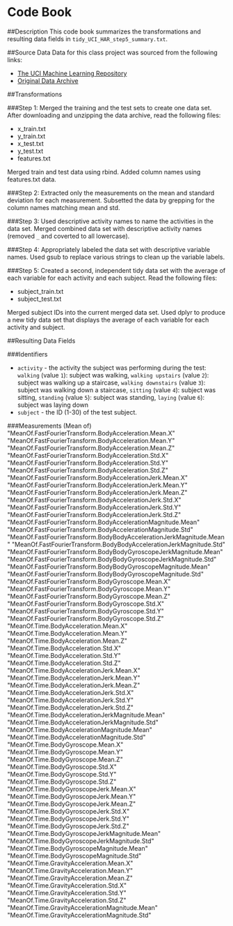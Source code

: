 # Code Book

##Description
This code book summarizes the transformations and resulting data fields in `tidy_UCI_HAR_step5_summary.txt`.

##Source Data
Data for this class project was sourced from the following links:
* [The UCI Machine Learning Repository](http://archive.ics.uci.edu/ml/datasets/Human+Activity+Recognition+Using+Smartphones)
* [Original Data Archive](https://d396qusza40orc.cloudfront.net/getdata%2Fprojectfiles%2FUCI%20HAR%20Dataset.zip)

##Transformations

###Step 1: Merged the training and the test sets to create one data set.
After downloading and unzipping the data archive, read the following files:
- x_train.txt
- y_train.txt
- x_test.txt
- y_test.txt
- features.txt

Merged train and test data using rbind. Added column names using features.txt data.

###Step 2: Extracted only the measurements on the mean and standard deviation for each measurement.
Subsetted the data by grepping for the column names matching mean and std.

###Step 3: Used descriptive activity names to name the activities in the data set.
Merged combined data set with descriptive activity names (removed `_` and coverted to all lowercase).

###Step 4: Appropriately labeled the data set with descriptive variable names. 
Used gsub to replace various strings to clean up the variable labels.

###Step 5: Created a second, independent tidy data set with the average of each variable for each activity and each subject.
Read the following files:
- subject_train.txt
- subject_test.txt

Merged subject IDs into the current merged data set. Used dplyr to produce a new tidy data set that displays the average of each variable for each activity and subject.

##Resulting Data Fields

###Identifiers
* `activity` - the activity the subject was performing during the test: `walking` (value `1`): subject was walking, `walking upstairs` (value `2`): subject was walking up a staircase, `walking downstairs` (value `3`): subject was walking down a staircase, `sitting` (value `4`): subject was sitting, `standing` (value `5`): subject was standing, `laying` (value `6`): subject was laying down
* `subject` - the ID (1-30) of the test subject.

###Measurements (Mean of)
"MeanOf.FastFourierTransform.BodyAcceleration.Mean.X" "MeanOf.FastFourierTransform.BodyAcceleration.Mean.Y" "MeanOf.FastFourierTransform.BodyAcceleration.Mean.Z" "MeanOf.FastFourierTransform.BodyAcceleration.Std.X" "MeanOf.FastFourierTransform.BodyAcceleration.Std.Y" "MeanOf.FastFourierTransform.BodyAcceleration.Std.Z" "MeanOf.FastFourierTransform.BodyAccelerationJerk.Mean.X" "MeanOf.FastFourierTransform.BodyAccelerationJerk.Mean.Y" "MeanOf.FastFourierTransform.BodyAccelerationJerk.Mean.Z" "MeanOf.FastFourierTransform.BodyAccelerationJerk.Std.X" "MeanOf.FastFourierTransform.BodyAccelerationJerk.Std.Y" "MeanOf.FastFourierTransform.BodyAccelerationJerk.Std.Z" "MeanOf.FastFourierTransform.BodyAccelerationMagnitude.Mean" "MeanOf.FastFourierTransform.BodyAccelerationMagnitude.Std" "MeanOf.FastFourierTransform.BodyBodyAccelerationJerkMagnitude.Mean" "MeanOf.FastFourierTransform.BodyBodyAccelerationJerkMagnitude.Std" "MeanOf.FastFourierTransform.BodyBodyGyroscopeJerkMagnitude.Mean" "MeanOf.FastFourierTransform.BodyBodyGyroscopeJerkMagnitude.Std" "MeanOf.FastFourierTransform.BodyBodyGyroscopeMagnitude.Mean" "MeanOf.FastFourierTransform.BodyBodyGyroscopeMagnitude.Std" "MeanOf.FastFourierTransform.BodyGyroscope.Mean.X" "MeanOf.FastFourierTransform.BodyGyroscope.Mean.Y" "MeanOf.FastFourierTransform.BodyGyroscope.Mean.Z" "MeanOf.FastFourierTransform.BodyGyroscope.Std.X" "MeanOf.FastFourierTransform.BodyGyroscope.Std.Y" "MeanOf.FastFourierTransform.BodyGyroscope.Std.Z" "MeanOf.Time.BodyAcceleration.Mean.X"
"MeanOf.Time.BodyAcceleration.Mean.Y"
"MeanOf.Time.BodyAcceleration.Mean.Z"
"MeanOf.Time.BodyAcceleration.Std.X"
"MeanOf.Time.BodyAcceleration.Std.Y"
"MeanOf.Time.BodyAcceleration.Std.Z"
"MeanOf.Time.BodyAccelerationJerk.Mean.X"
"MeanOf.Time.BodyAccelerationJerk.Mean.Y"
"MeanOf.Time.BodyAccelerationJerk.Mean.Z"
"MeanOf.Time.BodyAccelerationJerk.Std.X"
"MeanOf.Time.BodyAccelerationJerk.Std.Y"
"MeanOf.Time.BodyAccelerationJerk.Std.Z" "MeanOf.Time.BodyAccelerationJerkMagnitude.Mean" "MeanOf.Time.BodyAccelerationJerkMagnitude.Std" "MeanOf.Time.BodyAccelerationMagnitude.Mean" "MeanOf.Time.BodyAccelerationMagnitude.Std"
"MeanOf.Time.BodyGyroscope.Mean.X"
"MeanOf.Time.BodyGyroscope.Mean.Y"
"MeanOf.Time.BodyGyroscope.Mean.Z"
"MeanOf.Time.BodyGyroscope.Std.X"
"MeanOf.Time.BodyGyroscope.Std.Y"
"MeanOf.Time.BodyGyroscope.Std.Z"
"MeanOf.Time.BodyGyroscopeJerk.Mean.X"
"MeanOf.Time.BodyGyroscopeJerk.Mean.Y"
"MeanOf.Time.BodyGyroscopeJerk.Mean.Z"
"MeanOf.Time.BodyGyroscopeJerk.Std.X"
"MeanOf.Time.BodyGyroscopeJerk.Std.Y"
"MeanOf.Time.BodyGyroscopeJerk.Std.Z"
"MeanOf.Time.BodyGyroscopeJerkMagnitude.Mean" "MeanOf.Time.BodyGyroscopeJerkMagnitude.Std" "MeanOf.Time.BodyGyroscopeMagnitude.Mean"
"MeanOf.Time.BodyGyroscopeMagnitude.Std"
"MeanOf.Time.GravityAcceleration.Mean.X"
"MeanOf.Time.GravityAcceleration.Mean.Y"
"MeanOf.Time.GravityAcceleration.Mean.Z"
"MeanOf.Time.GravityAcceleration.Std.X"
"MeanOf.Time.GravityAcceleration.Std.Y"
"MeanOf.Time.GravityAcceleration.Std.Z" "MeanOf.Time.GravityAccelerationMagnitude.Mean" "MeanOf.Time.GravityAccelerationMagnitude.Std"

